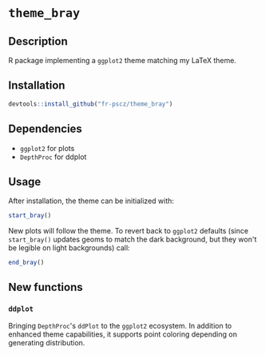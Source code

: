 # `theme_bray`


## Description

R package implementing a `ggplot2` theme matching my LaTeX theme.


## Installation

``` r
devtools::install_github("fr-pscz/theme_bray")
```

## Dependencies

* `ggplot2` for plots
* `DepthProc` for ddplot

## Usage

After installation, the theme can be initialized with:

``` r
start_bray()
```
New plots will follow the theme.
To revert back to `ggplot2` defaults (since `start_bray()` updates geoms to match the dark background, but they won't be legible on light backgrounds) call:

``` r
end_bray()
```

## New functions

### `ddplot`

Bringing `DepthProc`'s `ddPlot` to the `ggplot2` ecosystem. In addition to enhanced theme capabilities, it supports point coloring depending on generating distribution.
